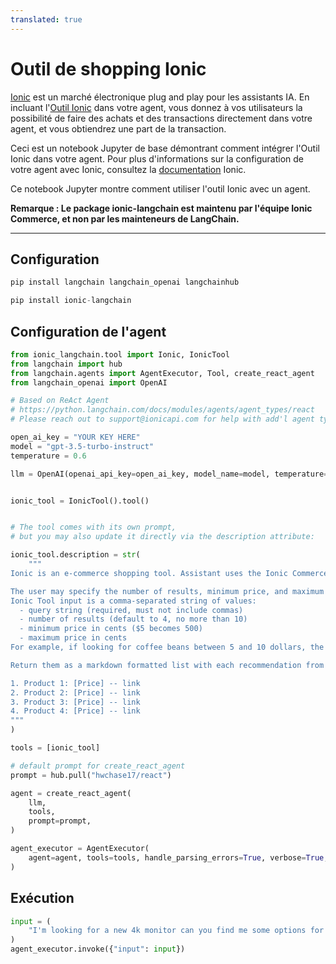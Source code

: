 ```yaml
---
translated: true
---
```


# Outil de shopping Ionic

[Ionic](https://www.ioniccommerce.com/) est un marché électronique plug and play pour les assistants IA. En incluant l'[Outil Ionic](https://github.com/ioniccommerce/ionic_langchain) dans votre agent, vous donnez à vos utilisateurs la possibilité de faire des achats et des transactions directement dans votre agent, et vous obtiendrez une part de la transaction.

Ceci est un notebook Jupyter de base démontrant comment intégrer l'Outil Ionic dans votre agent. Pour plus d'informations sur la configuration de votre agent avec Ionic, consultez la [documentation](https://docs.ioniccommerce.com/introduction) Ionic.

Ce notebook Jupyter montre comment utiliser l'outil Ionic avec un agent.

**Remarque : Le package ionic-langchain est maintenu par l'équipe Ionic Commerce, et non par les mainteneurs de LangChain.**

---

## Configuration

```python
pip install langchain langchain_openai langchainhub
```

```python
pip install ionic-langchain
```

## Configuration de l'agent

```python
from ionic_langchain.tool import Ionic, IonicTool
from langchain import hub
from langchain.agents import AgentExecutor, Tool, create_react_agent
from langchain_openai import OpenAI

# Based on ReAct Agent
# https://python.langchain.com/docs/modules/agents/agent_types/react
# Please reach out to support@ionicapi.com for help with add'l agent types.

open_ai_key = "YOUR KEY HERE"
model = "gpt-3.5-turbo-instruct"
temperature = 0.6

llm = OpenAI(openai_api_key=open_ai_key, model_name=model, temperature=temperature)


ionic_tool = IonicTool().tool()


# The tool comes with its own prompt,
# but you may also update it directly via the description attribute:

ionic_tool.description = str(
    """
Ionic is an e-commerce shopping tool. Assistant uses the Ionic Commerce Shopping Tool to find, discover, and compare products from thousands of online retailers. Assistant should use the tool when the user is looking for a product recommendation or trying to find a specific product.

The user may specify the number of results, minimum price, and maximum price for which they want to see results.
Ionic Tool input is a comma-separated string of values:
  - query string (required, must not include commas)
  - number of results (default to 4, no more than 10)
  - minimum price in cents ($5 becomes 500)
  - maximum price in cents
For example, if looking for coffee beans between 5 and 10 dollars, the tool input would be `coffee beans, 5, 500, 1000`.

Return them as a markdown formatted list with each recommendation from tool results, being sure to include the full PDP URL. For example:

1. Product 1: [Price] -- link
2. Product 2: [Price] -- link
3. Product 3: [Price] -- link
4. Product 4: [Price] -- link
"""
)

tools = [ionic_tool]

# default prompt for create_react_agent
prompt = hub.pull("hwchase17/react")

agent = create_react_agent(
    llm,
    tools,
    prompt=prompt,
)

agent_executor = AgentExecutor(
    agent=agent, tools=tools, handle_parsing_errors=True, verbose=True, max_iterations=5
)
```

## Exécution

```python
input = (
    "I'm looking for a new 4k monitor can you find me some options for less than $1000"
)
agent_executor.invoke({"input": input})
```
